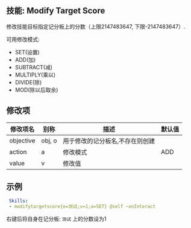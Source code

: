 技能: Modify Target Score
--------------------------

修改技能目标指定记分板上的分数（上限2147483647, 下限-2147483647）.

可用修改模式:

-   SET(设置)
-   ADD(加)
-   SUBTRACT(减)
-   MULTIPLY(乘以)
-   DIVIDE(除)
-   MOD(除以后取余)

修改项
----------

| 修改项名 | 别称    | 描述                                                                                                    | 默认值 |
|-----------|------------|----------------------------------------------------------------------------------------------------------------|---------------|
| objective | obj, o  | 用于修改的记分板名,不存在则创建 |         |
| action    | a       | 修改模式                                                                                                         | ADD     |
| value     | v       | 修改值                                                                                          |         |

示例
--------

```yaml
 Skills:
 - modifytargetscore{o=测试;v=1;a=SET} @self ~onInteract
```
右键后将自身在记分板: `测试` 上的分数设为1